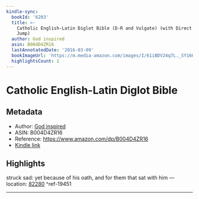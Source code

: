```yaml
---
kindle-sync:
  bookId: '6203'
  title: >-
    Catholic English-Latin Diglot Bible (D-R and Vulgate) (with Direct Verse
    Jump)
  author: God inspired
  asin: B004D4ZR16
  lastAnnotatedDate: '2016-03-09'
  bookImageUrl: 'https://m.media-amazon.com/images/I/61iBDV24q7L._SY160.jpg'
  highlightsCount: 1
---
```

# Catholic English-Latin Diglot Bible
## Metadata
* Author: [God inspired](https://www.amazon.comundefined)
* ASIN: B004D4ZR16
* Reference: https://www.amazon.com/dp/B004D4ZR16
* [Kindle link](kindle://book?action=open&asin=B004D4ZR16)

## Highlights
struck sad: yet because of his oath, and for them that sat with him — location: [82280](kindle://book?action=open&asin=B004D4ZR16&location=82280) ^ref-19451

---
